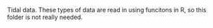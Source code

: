 Tidal data. These types of data are read in using funcitons in R, so this folder is not really needed.
